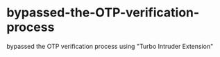 # bypassed-the-OTP-verification-process
bypassed the OTP verification process using "Turbo Intruder Extension" 
